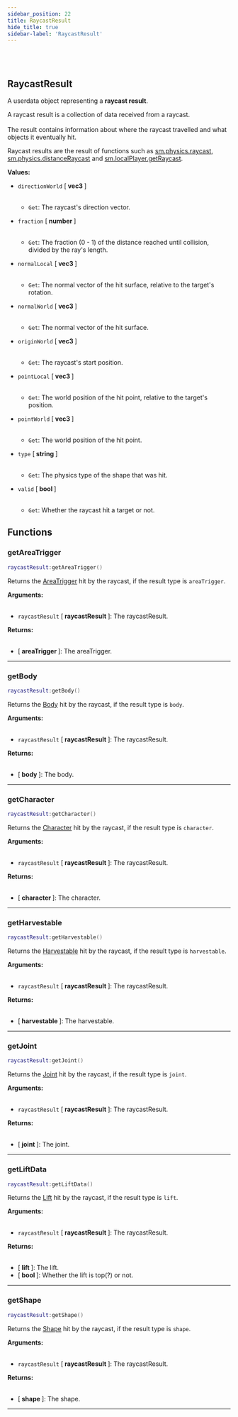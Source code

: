 ```yaml
---
sidebar_position: 22
title: RaycastResult
hide_title: true
sidebar-label: 'RaycastResult'
---
```


<br></br>

## RaycastResult

A userdata object representing a <strong>raycast result</strong>.

A raycast result is a collection of data received from a raycast. <br></br>
The result contains information about where the raycast travelled and what objects it eventually hit.

Raycast results are the result of functions such as [sm.physics.raycast](/docs/Game-Script-Environment/Static-Functions/sm.physics#raycast), [sm.physics.distanceRaycast](/docs/Game-Script-Environment/Static-Functions/sm.physics#distanceRaycast) and [sm.localPlayer.getRaycast](/docs/Game-Script-Environment/Static-Functions/sm.localPlayer#getRaycast).

<strong>Values:</strong>

- <code>directionWorld</code> [<strong> vec3 </strong>] <br></br>

	- <code>Get</code>: The raycast's direction vector.


- <code>fraction</code> [<strong> number </strong>] <br></br>

	- <code>Get</code>: The fraction (0 - 1) of the distance reached until collision, divided by the ray's length.


- <code>normalLocal</code> [<strong> vec3 </strong>] <br></br>

	- <code>Get</code>: The normal vector of the hit surface, relative to the target's rotation.


- <code>normalWorld</code> [<strong> vec3 </strong>] <br></br>

	- <code>Get</code>: The normal vector of the hit surface.


- <code>originWorld</code> [<strong> vec3 </strong>] <br></br>

	- <code>Get</code>: The raycast's start position.


- <code>pointLocal</code> [<strong> vec3 </strong>] <br></br>

	- <code>Get</code>: The world position of the hit point, relative to the target's position.


- <code>pointWorld</code> [<strong> vec3 </strong>] <br></br>

	- <code>Get</code>: The world position of the hit point.


- <code>type</code> [<strong> string </strong>] <br></br>

	- <code>Get</code>: The physics type of the shape that was hit.


- <code>valid</code> [<strong> bool </strong>] <br></br>

	- <code>Get</code>: Whether the raycast hit a target or not.




## Functions

### getAreaTrigger

```lua
raycastResult:getAreaTrigger()
```

Returns the [AreaTrigger](/docs/Game-Script-Environment/Userdata/AreaTrigger) hit by the raycast, if the result type is <code>areaTrigger</code>.

<strong>Arguments:</strong> <br></br>

- <code>raycastResult</code> [<strong> raycastResult </strong>]: The raycastResult.

<strong>Returns:</strong> <br></br>

- [<strong> areaTrigger </strong>]: The areaTrigger.

---

### getBody

```lua
raycastResult:getBody()
```

Returns the [Body](/docs/Game-Script-Environment/Userdata/Body) hit by the raycast, if the result type is <code>body</code>.

<strong>Arguments:</strong> <br></br>

- <code>raycastResult</code> [<strong> raycastResult </strong>]: The raycastResult.

<strong>Returns:</strong> <br></br>

- [<strong> body </strong>]: The body.

---

### getCharacter

```lua
raycastResult:getCharacter()
```

Returns the [Character](/docs/Game-Script-Environment/Userdata/Character) hit by the raycast, if the result type is <code>character</code>.

<strong>Arguments:</strong> <br></br>

- <code>raycastResult</code> [<strong> raycastResult </strong>]: The raycastResult.

<strong>Returns:</strong> <br></br>

- [<strong> character </strong>]: The character.

---

### getHarvestable

```lua
raycastResult:getHarvestable()
```

Returns the [Harvestable](/docs/Game-Script-Environment/Userdata/Harvestable) hit by the raycast, if the result type is <code>harvestable</code>.

<strong>Arguments:</strong> <br></br>

- <code>raycastResult</code> [<strong> raycastResult </strong>]: The raycastResult.

<strong>Returns:</strong> <br></br>

- [<strong> harvestable </strong>]: The harvestable.

---

### getJoint

```lua
raycastResult:getJoint()
```

Returns the [Joint](/docs/Game-Script-Environment/Userdata/Joint) hit by the raycast, if the result type is <code>joint</code>.

<strong>Arguments:</strong> <br></br>

- <code>raycastResult</code> [<strong> raycastResult </strong>]: The raycastResult.

<strong>Returns:</strong> <br></br>

- [<strong> joint </strong>]: The joint.

---

### getLiftData

```lua
raycastResult:getLiftData()
```

Returns the [Lift](/docs/Game-Script-Environment/Userdata/Lift) hit by the raycast, if the result type is <code>lift</code>.

<strong>Arguments:</strong> <br></br>

- <code>raycastResult</code> [<strong> raycastResult </strong>]: The raycastResult.

<strong>Returns:</strong> <br></br>

- [<strong> lift </strong>]: The lift.
- [<strong> bool </strong>]: Whether the lift is top(?) or not.

---


### getShape

```lua
raycastResult:getShape()
```

Returns the [Shape](/docs/Game-Script-Environment/Userdata/Shape) hit by the raycast, if the result type is <code>shape</code>.

<strong>Arguments:</strong> <br></br>

- <code>raycastResult</code> [<strong> raycastResult </strong>]: The raycastResult.

<strong>Returns:</strong> <br></br>

- [<strong> shape </strong>]: The shape.

---
